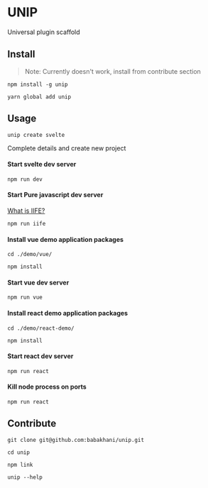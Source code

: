 UNIP
==============

Universal plugin scaffold

## Install

> Note: Currently doesn't work, install from contribute section

```
npm install -g unip

yarn global add unip
```

## Usage

```
unip create svelte
```

Complete details and create new project

#### Start svelte dev server

```
npm run dev 
```

#### Start Pure javascript dev server

[What is IIFE?](https://developer.mozilla.org/en-US/docs/Glossary/IIFE)

```
npm run iife 
```

#### Install vue demo application packages 

```
cd ./demo/vue/

npm install
```

#### Start vue dev server

```
npm run vue 
```

#### Install react demo application packages 

```
cd ./demo/react-demo/

npm install
```

#### Start react dev server

```
npm run react 
```

#### Kill node process on ports

```
npm run react 
```

## Contribute


```
git clone git@github.com:babakhani/unip.git

cd unip

npm link

unip --help

```


